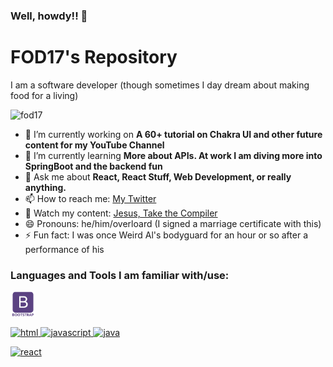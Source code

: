 ### Well, howdy!! 👋

# FOD17's Repository
I am a software developer (though sometimes I day dream about making food for a living)
<p align="left"> <img src="https://komarev.com/ghpvc/?username=fod17&label=Profile%20views&color=0e75b6&style=flat" alt="fod17" /> </p>



- 🔭 I’m currently working on **A 60+ tutorial on Chakra UI and other future content for my YouTube Channel**
- 🌱 I’m currently learning **More about APIs. At work I am diving more into SpringBoot and the backend fun**
- 💬 Ask me about **React, React Stuff, Web Development, or really anything.**
- 📫 How to reach me: [My Twitter](https://twitter.com/Therealmarkw1) 
- :small_red_triangle_down: Watch my content: [Jesus, Take the Compiler](https://www.youtube.com/channel/UC9jtlMFkc_63Qor1jfgGT1g)
- 😄 Pronouns: he/him/overloard (I signed a marriage certificate with this)
- ⚡ Fun fact: I was once Weird Al's bodyguard for an hour or so after a performance of his

<h3 align="left">Languages and Tools I am familiar with/use:</h3>
<p align="left">
 <a href="https://getbootstrap.com" target="_blank"> <img src="https://raw.githubusercontent.com/devicons/devicon/master/icons/bootstrap/bootstrap-plain-wordmark.svg" alt="bootstrap" width="40" height="40"/> </a>
  
  <a href="https://developer.mozilla.org/en-US/" target="_blank"> <img src="https://www.vectorlogo.zone/logos/w3_html5/w3_html5-ar21.svg" alt="html" width="40" height="40"/> </a>
  <a href="https://developer.mozilla.org/en-US/" target="_blank"> <img src="https://www.vectorlogo.zone/logos/javascript/javascript-ar21.svg" alt="javascript" width="40" height="40"/> </a>
    <a href="https://www.java.com/en/" target="_blank"> <img src="https://www.vectorlogo.zone/logos/java/java-ar21.svg" alt="java" width="40" height="40"/> </a>
  
   <a href="https://https://reactjs.org/" target="_blank"> <img src="https://www.vectorlogo.zone/logos/reactjs/reactjs-icon.svg" alt="react" width="40" height="40"/> </a>
  
</p>
